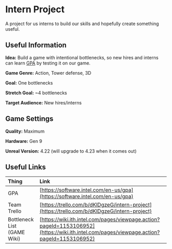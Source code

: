 # Intern Project

A project for us interns to build our skills and hopefully create something useful.

<insert epic game name here>

## Useful Information

__**Idea:**__ Build a game with intentional bottlenecks, so new hires and interns can learn [GPA](https://software.intel.com/en-us/gpa) by testing it on our game.

__**Game Genre:**__ Action, Tower defense, 3D

__**Goal:**__ One bottlenecks

__**Stretch Goal:**__ ~4 bottlenecks

__**Target Audience:**__ New hires/interns

## Game Settings

**Quality:** Maximum

**__Hardware:__** Gen 9

**__Unreal Version:__** 4.22 (will upgrade to 4.23 when it comes out)



## Useful Links
| Thing     | Link    |
| :------------- | :------------- |
| GPA    | [https://software.intel.com/en-us/gpa](https://software.intel.com/en-us/gpa)  |
| Team Trello | [https://trello.com/b/dKlDgzeG/intern-project](https://trello.com/b/dKlDgzeG/intern-project) |
| Bottleneck List (GAME Wiki) | [https://wiki.ith.intel.com/pages/viewpage.action?pageId=1153106952](https://wiki.ith.intel.com/pages/viewpage.action?pageId=1153106952) |
